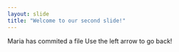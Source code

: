 ```yaml
---
layout: slide
title: "Welcome to our second slide!"
---
```

Maria has commited a file 
Use the left arrow to go back!
